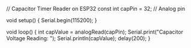 // Capacitor Timer Reader on ESP32
const int capPin = 32; // Analog pin

void setup() {
  Serial.begin(115200);
}

void loop() {
  int capValue = analogRead(capPin);
  Serial.print("Capacitor Voltage Reading: ");
  Serial.println(capValue);
  delay(200);
}
